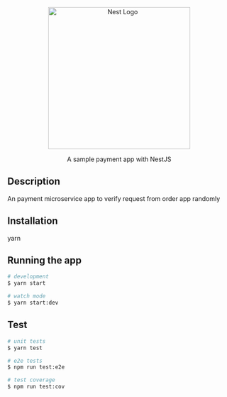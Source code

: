 <p align="center">
  <a href="http://nestjs.com/" target="blank"><img src="https://nestjs.com/img/logo_text.svg" width="320" alt="Nest Logo" /></a>
</p>

  <p align="center">A sample payment app with NestJS</p>
    <p align="center">
</p>

## Description

An payment microservice app to verify request from order app randomly

## Installation
yarn

## Running the app

```bash
# development
$ yarn start

# watch mode
$ yarn start:dev
```

## Test

```bash
# unit tests
$ yarn test

# e2e tests
$ npm run test:e2e

# test coverage
$ npm run test:cov
```
